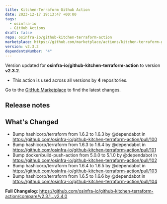 ```yaml
---
title: Kitchen-Terraform Github Action
date: 2023-12-17 19:13:47 +00:00
tags:
  - osinfra-io
  - GitHub Actions
draft: false
repo: osinfra-io/github-kitchen-terraform-action
marketplace: https://github.com/marketplace/actions/kitchen-terraform-github-action
version: v2.3.2
dependentsNumber: "4"
---
```



Version updated for **osinfra-io/github-kitchen-terraform-action** to version **v2.3.2**.
- This action is used across all versions by **4** repositories.

Go to the [GitHub Marketplace](https://github.com/marketplace/actions/kitchen-terraform-github-action) to find the latest changes.

## Release notes

## What's Changed
* Bump hashicorp/terraform from 1.6.2 to 1.6.3 by @dependabot in https://github.com/osinfra-io/github-kitchen-terraform-action/pull/100
* Bump hashicorp/terraform from 1.6.3 to 1.6.4 by @dependabot in https://github.com/osinfra-io/github-kitchen-terraform-action/pull/101
* Bump docker/build-push-action from 5.0.0 to 5.1.0 by @dependabot in https://github.com/osinfra-io/github-kitchen-terraform-action/pull/102
* Bump hashicorp/terraform from 1.6.4 to 1.6.5 by @dependabot in https://github.com/osinfra-io/github-kitchen-terraform-action/pull/103
* Bump hashicorp/terraform from 1.6.5 to 1.6.6 by @dependabot in https://github.com/osinfra-io/github-kitchen-terraform-action/pull/104


**Full Changelog**: https://github.com/osinfra-io/github-kitchen-terraform-action/compare/v2.3.1...v2.4.0
